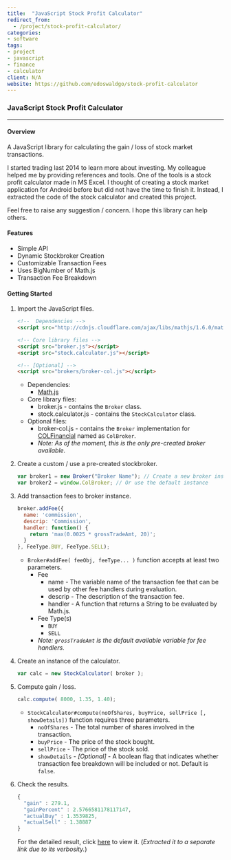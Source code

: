 ```yaml
---
title:  "JavaScript Stock Profit Calculator"
redirect_from:
  - /project/stock-profit-calculator/
categories:
- software
tags:
- project
- javascript
- finance
- calculator
client: N/A
website: https://github.com/edoswaldgo/stock-profit-calculator
---
```


### JavaScript Stock Profit Calculator

----------------------------------------------------

#### Overview

A JavaScript library for calculating the gain / loss of stock market transactions. 

I started trading last 2014 to learn more about investing. My colleague helped me by providing references and tools. One of the tools is a stock profit calculator made in MS Excel. I thought of creating a stock market application for Android before but did not have the time to finish it. Instead, I extracted the code of the stock calculator and created this project. 

Feel free to raise any suggestion / concern. I hope this library can help others.

#### Features

* Simple API
* Dynamic Stockbroker Creation
* Customizable Transaction Fees
* Uses BigNumber of Math.js
* Transaction Fee Breakdown

#### Getting Started

1. Import the JavaScript files.

    ```html
    <!--  Dependencies -->
    <script src="http://cdnjs.cloudflare.com/ajax/libs/mathjs/1.6.0/math.min.js"></script>

    <!-- Core library files -->
    <script src="broker.js"></script>
    <script src="stock.calculator.js"></script>

    <!-- [Optional] -->
    <script src="brokers/broker-col.js"></script>
    ```

    * Dependencies:
        * [Math.js][mathjs]
    * Core library files:
        * broker.js - contains the `Broker` class.
        * stock.calculator.js - contains the `StockCalculator` class.
    * Optional files:
        * broker-col.js - contains the `Broker` implementation for [COLFinancial][col] named as `ColBroker`.
        * *Note: As of the moment, this is the only pre-created broker available.*

2. Create a custom / use a pre-created stockbroker.

    ```javascript
    var broker1 = new Broker("Broker Name"); // Create a new broker instance
    var broker2 = window.ColBroker; // Or use the default instance
    ```

3. Add transaction fees to broker instance.

    ```javascript
    broker.addFee({
      name: 'commission',
      descrip: 'Commission',
      handler: function() { 
        return 'max(0.0025 * grossTradeAmt, 20)'; 
      }
    }, FeeType.BUY, FeeType.SELL);
    ```

    * `Broker#addFee( feeObj, feeType... )` function accepts at least two parameters.
        * Fee
            * name - The variable name of the transaction fee that can be used by other fee handlers during evaluation.
            * descrip - The description of the transaction fee.
            * handler - A function that returns a String to be evaluated by Math.js.
        * Fee Type(s)
            * `BUY`
            * `SELL`
        * *Note: `grossTradeAmt` is the default available variable for fee handlers.*

4. Create an instance of the calculator.

    ```javascript
    var calc = new StockCalculator( broker );
    ```

5. Compute gain / loss.

    ```javascript
    calc.compute( 8000, 1.35, 1.40);
    ```

    * `StockCalculator#compute(noOfShares, buyPrice, sellPrice [, showDetails])` function requires three parameters.
        * `noOfShares` - The total number of shares involved in the transaction.
        * `buyPrice` - The price of the stock bought. 
        * `sellPrice` - The price of the stock sold.
        * `showDetails` - *[Optional]* - A boolean flag that indicates whether transaction fee breakdown will be included or not. Default is `false`.

6. Check the results.

    ```javascript
    { 
      "gain" : 279.1,
      "gainPercent" : 2.5766581178117147,
      "actualBuy" : 1.3539825,
      "actualSell" : 1.38887
    }
    ```

    For the detailed result, click [here][detailed-result] to view it. (*Extracted it to a separate link due to its verbosity.*)

[mathjs]: http://mathjs.org/
[col]: https://www.colfinancial.com/
[stock-calc]: /project/stock-profit-calculator/
[detailed-result]: /assets/txt/project/stock-profit-calculator/detailed-result.txt
